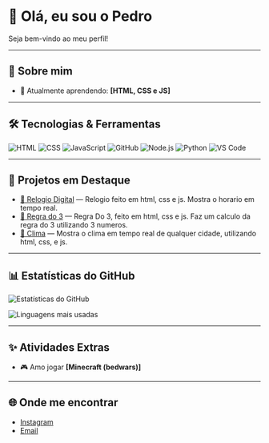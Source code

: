 # 👋 Olá, eu sou o Pedro

Seja bem-vindo ao meu perfil!  

---

## 🚀 Sobre mim
- 🌱 Atualmente aprendendo: **[HTML, CSS e JS]**

---

## 🛠️ Tecnologias & Ferramentas
![HTML](https://img.shields.io/badge/-HTML5-E34F26?style=flat&logo=html5&logoColor=white)
![CSS](https://img.shields.io/badge/-CSS3-1572B6?style=flat&logo=css3&logoColor=white)
![JavaScript](https://img.shields.io/badge/-JavaScript-F7DF1E?style=flat&logo=javascript&logoColor=black)
![GitHub](https://img.shields.io/badge/-GitHub-181717?style=flat&logo=github&logoColor=white)
![Node.js](https://img.shields.io/badge/-Node.js-339933?style=flat&logo=nodedotjs&logoColor=white)
![Python](https://img.shields.io/badge/-Python-3776AB?style=flat&logo=python&logoColor=white)
![VS Code](https://img.shields.io/badge/-VS%20Code-007ACC?style=flat&logo=visualstudiocode&logoColor=white)

---

## 📂 Projetos em Destaque
- [📌 Relogio Digital](https://github.com/Pedro29884/relogio-digital) — Relogio feito em html, css e js. Mostra o horario em tempo real.
- [📌 Regra do 3](https://github.com/Pedro29884/regra-do-tres) — Regra Do 3, feito em html, css e js. Faz um calculo da regra do 3 utilizando 3 numeros.
- [📌 Clima](https://github.com/Pedro29884/clima-pedro) — Mostra o clima em tempo real de qualquer cidade, utilizando html, css, e js.

---

## 📊 Estatísticas do GitHub
![Estatísticas do GitHub](https://github-readme-stats.vercel.app/api?username=Pedro29884&show_icons=true&theme=dracula)

![Linguagens mais usadas](https://github-readme-stats.vercel.app/api/top-langs/?username=Pedro29884&layout=compact&theme=dracula)

---

## ✨ Atividades Extras
- 🎮 Amo jogar **[Minecraft (bedwars)]**

---

## 🌐 Onde me encontrar
- [Instagram](https://instagram.com/Pedro_enrick24)
- [Email](mailto:pedroenrick008@gmail.com)
